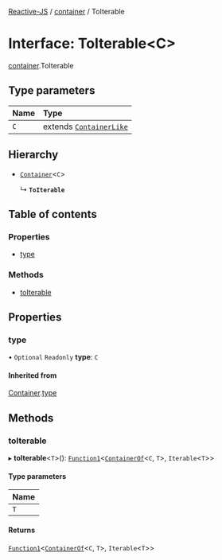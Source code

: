 [Reactive-JS](../README.md) / [container](../modules/container.md) / ToIterable

# Interface: ToIterable<C\>

[container](../modules/container.md).ToIterable

## Type parameters

| Name | Type |
| :------ | :------ |
| `C` | extends [`ContainerLike`](container.ContainerLike.md) |

## Hierarchy

- [`Container`](container.Container.md)<`C`\>

  ↳ **`ToIterable`**

## Table of contents

### Properties

- [type](container.ToIterable.md#type)

### Methods

- [toIterable](container.ToIterable.md#toiterable)

## Properties

### type

• `Optional` `Readonly` **type**: `C`

#### Inherited from

[Container](container.Container.md).[type](container.Container.md#type)

## Methods

### toIterable

▸ **toIterable**<`T`\>(): [`Function1`](../modules/functions.md#function1)<[`ContainerOf`](../modules/container.md#containerof)<`C`, `T`\>, `Iterable`<`T`\>\>

#### Type parameters

| Name |
| :------ |
| `T` |

#### Returns

[`Function1`](../modules/functions.md#function1)<[`ContainerOf`](../modules/container.md#containerof)<`C`, `T`\>, `Iterable`<`T`\>\>

